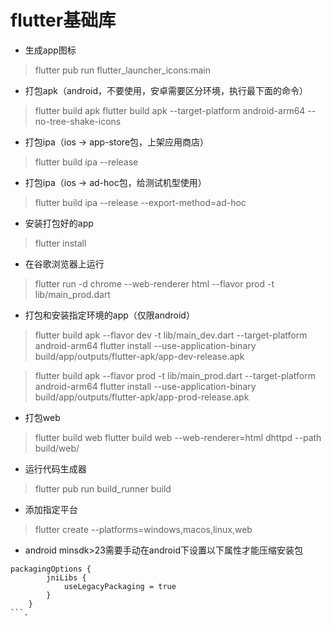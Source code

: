# flutter基础库

- 生成app图标

> flutter pub run flutter_launcher_icons:main

- 打包apk（android，不要使用，安卓需要区分环境，执行最下面的命令）

> flutter build apk
> flutter build apk --target-platform android-arm64 --no-tree-shake-icons

- 打包ipa（ios -> app-store包，上架应用商店）

> flutter build ipa --release

- 打包ipa（ios -> ad-hoc包，给测试机型使用）

> flutter build ipa --release --export-method=ad-hoc

- 安装打包好的app

> flutter install

- 在谷歌浏览器上运行

> flutter run -d chrome --web-renderer html --flavor prod -t lib/main_prod.dart

- 打包和安装指定环境的app（仅限android）

> flutter build apk --flavor dev -t lib/main_dev.dart --target-platform android-arm64
> flutter install --use-application-binary build/app/outputs/flutter-apk/app-dev-release.apk

> flutter build apk --flavor prod -t lib/main_prod.dart --target-platform android-arm64
> flutter install --use-application-binary build/app/outputs/flutter-apk/app-prod-release.apk

- 打包web

> flutter build web
> flutter build web --web-renderer=html
> dhttpd --path build/web/

- 运行代码生成器

> flutter pub run build_runner build

- 添加指定平台

> flutter create --platforms=windows,macos,linux,web

- android minsdk>23需要手动在android下设置以下属性才能压缩安装包

```
packagingOptions {
        jniLibs {
            useLegacyPackaging = true
        }
    }
```.

